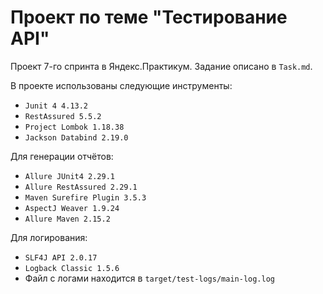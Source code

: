 # Проект по теме "Тестирование API"

Проект 7-го спринта в Яндекс.Практикум. Задание описано в `Task.md`.

В проекте использованы следующие инструменты:
* `Junit 4 4.13.2`
* `RestAssured 5.5.2`
* `Project Lombok 1.18.38`
* `Jackson Databind 2.19.0`

Для генерации отчётов:
* `Allure JUnit4 2.29.1`
* `Allure RestAssured 2.29.1`
* `Maven Surefire Plugin 3.5.3`
* `AspectJ Weaver 1.9.24`
* `Allure Maven 2.15.2`

Для логирования:
* `SLF4J API 2.0.17`
* `Logback Classic 1.5.6`
* Файл с логами находится в `target/test-logs/main-log.log`
